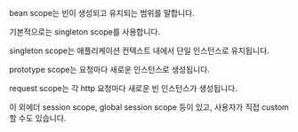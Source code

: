 bean scope는 빈이 생성되고 유지되는 범위를 말합니다. 

기본적으로는 singleton scope를 사용합니다.

singleton scope는 애플리케이션 컨텍스트 내에서 단일 인스턴스로 유지됩니다.

prototype scope는 요청마다 새로운 인스턴스로 생성됩니다.

request scope는 각 http 요청마다 새로운 빈 인스턴스가 생성됩니다.

이 외에더 session scope, global session scope 등이 있고, 사용자가 직접 custom할 수도 있습니다.